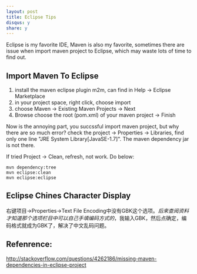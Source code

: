 ```yaml
---
layout: post
title: Eclipse Tips
disqus: y
share: y
---
```


Eclipse is my favorite IDE, Maven is also my favorite, sometimes there are issue when import maven project to Eclipse, which may waste lots of time to find out.

Import Maven To Eclipse
---------------------
1. install the maven eclipse plugin m2m, can find in Help -> Eclipse Marketplace
2. in your project space, right click, choose import
3. choose Maven -> Existing Maven Projects -> Next
4. Browse choose the root (pom.xml) of your maven project -> Finish

Now is the annoying part, you succssful import maven project, but why there are so much error?
check the project -> Properties -> Libraries, find only one line "JRE System Library[JavaSE-1.7]".
The maven dependency jar is not there.

If tried Project -> Clean, refresh, not work. Do below:
```shell
mvn dependency:tree
mvn eclipse:clean
mvn eclipse:eclipse
```

Eclipse Chines Character Display
---------------------
右键项目->Properties->Text File Encoding中没有GBK这个选项。*后来查阅资料才知道那个选项栏目中可以自己手填编码方式的*，我输入GBK，然后点确定，编码格式就成为GBK了，解决了中文乱码问题。


Refenrence:
---------------------
http://stackoverflow.com/questions/4262186/missing-maven-dependencies-in-eclipse-project
